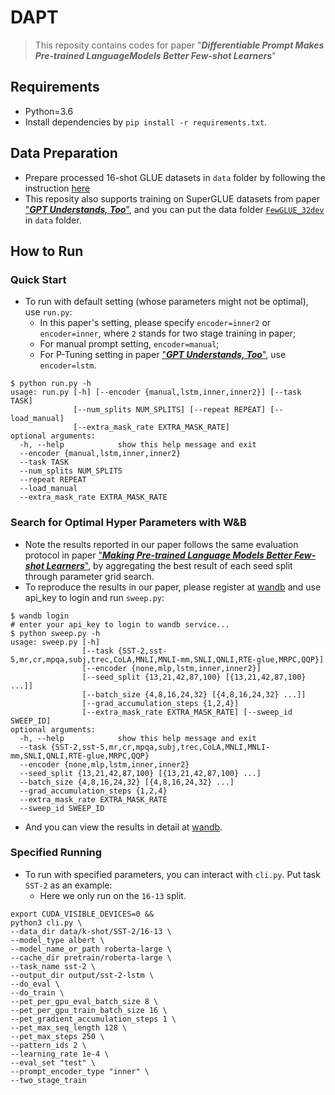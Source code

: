 # DAPT
> This reposity contains codes for paper "**_Differentiable Prompt Makes Pre-trained LanguageModels Better Few-shot Learners_**"
## Requirements
- Python=3.6
- Install dependencies by `pip install -r requirements.txt`.
## Data Preparation
- Prepare processed 16-shot GLUE datasets in `data` folder by following the instruction [here](https://github.com/princeton-nlp/LM-BFF#prepare-the-data)
- This reposity also supports training on SuperGLUE datasets from paper ["**_GPT Understands, Too_**"](https://arxiv.org/abs/2103.10385), and you can put the data folder [`FewGLUE_32dev`](https://github.com/THUDM/P-tuning/tree/main/FewGLUE_32dev) in `data` folder.
## How to Run
### Quick Start
- To run with default setting (whose parameters might not be optimal), use `run.py`:
  - In this paper's setting, please specify `encoder=inner2` or `encoder=inner`, where `2` stands for two stage training in paper;
  - For manual prompt setting, `encoder=manual`;
  - For P-Tuning setting in paper ["**_GPT Understands, Too_**"](https://arxiv.org/abs/2103.10385), use `encoder=lstm`.
```
$ python run.py -h
usage: run.py [-h] [--encoder {manual,lstm,inner,inner2}] [--task TASK]
              [--num_splits NUM_SPLITS] [--repeat REPEAT] [--load_manual]
              [--extra_mask_rate EXTRA_MASK_RATE]
optional arguments:
  -h, --help            show this help message and exit
  --encoder {manual,lstm,inner,inner2}
  --task TASK
  --num_splits NUM_SPLITS
  --repeat REPEAT
  --load_manual
  --extra_mask_rate EXTRA_MASK_RATE
```
### Search for Optimal Hyper Parameters with W&B
- Note the results reported in our paper follows the same evaluation protocol in paper ["**_Making Pre-trained Language Models Better Few-shot Learners_**"](https://arxiv.org/pdf/2012.15723.pdf), by aggregating the best result of each seed split through parameter grid search.
- To reproduce the results in our paper, please register at [wandb](https://wandb.ai/) and use api_key to login and run `sweep.py`:
```
$ wandb login
# enter your api_key to login to wandb service...
$ python sweep.py -h
usage: sweep.py [-h]
                [--task {SST-2,sst-5,mr,cr,mpqa,subj,trec,CoLA,MNLI,MNLI-mm,SNLI,QNLI,RTE-glue,MRPC,QQP}]
                [--encoder {none,mlp,lstm,inner,inner2}]
                [--seed_split {13,21,42,87,100} [{13,21,42,87,100} ...]]
                [--batch_size {4,8,16,24,32} [{4,8,16,24,32} ...]]
                [--grad_accumulation_steps {1,2,4}]
                [--extra_mask_rate EXTRA_MASK_RATE] [--sweep_id SWEEP_ID]
optional arguments:
  -h, --help            show this help message and exit
  --task {SST-2,sst-5,mr,cr,mpqa,subj,trec,CoLA,MNLI,MNLI-mm,SNLI,QNLI,RTE-glue,MRPC,QQP}
  --encoder {none,mlp,lstm,inner,inner2}
  --seed_split {13,21,42,87,100} [{13,21,42,87,100} ...]
  --batch_size {4,8,16,24,32} [{4,8,16,24,32} ...]
  --grad_accumulation_steps {1,2,4}
  --extra_mask_rate EXTRA_MASK_RATE
  --sweep_id SWEEP_ID
```
- And you can view the results in detail at [wandb](https://wandb.ai/).
### Specified Running
- To run with specified parameters, you can interact with `cli.py`. Put task `SST-2` as an example:
  - Here we only run on the `16-13` split.
```
export CUDA_VISIBLE_DEVICES=0 &&
python3 cli.py \
--data_dir data/k-shot/SST-2/16-13 \
--model_type albert \
--model_name_or_path roberta-large \
--cache_dir pretrain/roberta-large \
--task_name sst-2 \
--output_dir output/sst-2-lstm \
--do_eval \
--do_train \
--pet_per_gpu_eval_batch_size 8 \
--pet_per_gpu_train_batch_size 16 \
--pet_gradient_accumulation_steps 1 \
--pet_max_seq_length 128 \
--pet_max_steps 250 \
--pattern_ids 2 \
--learning_rate 1e-4 \
--eval_set "test" \
--prompt_encoder_type "inner" \
--two_stage_train
```

